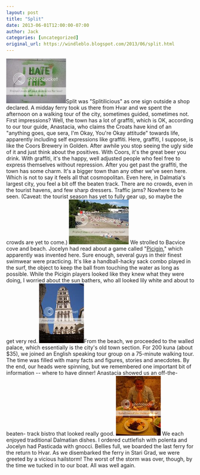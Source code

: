 ```yaml
---
layout: post
title: "Split"
date: 2013-06-01T12:00:00-07:00
author: Jack
categories: [uncategorized]
original_url: https://windleblo.blogspot.com/2013/06/split.html
---
```


[![ photo DSCN9139.jpg](/assets/images/blogspot/2013/img_cbf4a16e.jpg)](http://s373.photobucket.com/user/windleblo/media/Croatia/DSCN9139.jpg.html)Split was "Splitilicious" as one sign outside a shop declared. A midday ferry took us there from Hvar and we spent the afternoon on a walking tour of the city, sometimes guided, sometimes not. First impressions? Well, the town has a lot of graffiti, which is OK, according to our tour guide, Anastacia, who claims the Croats have kind of an "anything goes, que sera, I'm Okay, You're Okay attitude" towards life, apparently including self expressions like graffiti. Here, graffiti, I suppose, is like the Coors Brewery in Golden. After awhile you stop seeing the ugly side of it and just think about the positives. With Coors, it's the great beer you drink. With graffiti, it's the happy, well adjusted people who feel free to express themselves without repression. After you get past the graffiti, the town has some charm. It's a bigger town than any other we've seen here. Which is not to say it feels all that cosmopolitan. Even here, in Dalmatia's largest city, you feel a bit off the beaten track. There are no crowds, even in the tourist havens, and few sharp dressers. Traffic jams? Nowhere to be seen. (Caveat: the tourist season has yet to fully gear up, so maybe the crowds are yet to come.) [![ photo DSCN9152.jpg](/assets/images/blogspot/2013/img_3ec54325.jpg)](http://s373.photobucket.com/user/windleblo/media/Croatia/DSCN9152.jpg.html) We strolled to Bacvice cove and beach. Jocelyn had read about a game called "[Picigin](http://en.wikipedia.org/wiki/Picigin)," which apparently was invented here. Sure enough, several guys in their finest swimwear were practicing. It's like a handball-hacky sack combo played in the surf, the object to keep the ball from touching the water as long as possible. While the Picigin players looked like they knew what they were doing, I worried about the sun bathers, who all looked lily white and about to get very red. [![ photo DSCN9129.jpg](/assets/images/blogspot/2013/img_07ad5bf4.jpg)](http://s373.photobucket.com/user/windleblo/media/Croatia/DSCN9129.jpg.html)From the beach, we proceeded to the walled palace, which essentially is the city's old town section. For 200 kuna (about $35), we joined an English speaking tour group on a 75-minute walking tour. The time was filled with many facts and figures, stories and anecdotes. By the end, our heads were spinning, but we remembered one important bit of information -- where to have dinner! Anastacia showed us an off-the-beaten- track bistro that looked really good. [![ photo DSCN9157.jpg](/assets/images/blogspot/2013/img_48f7896f.jpg)](http://s373.photobucket.com/user/windleblo/media/Croatia/DSCN9157.jpg.html) We each enjoyed traditional Dalmatian dishes. I ordered cuttlefish with polenta and Jocelyn had Pasticada with gnocci. Bellies full, we boarded the last ferry for the return to Hvar. As we disembarked the ferry in Stari Grad, we were greeted by a vicious hailstorm! The worst of the storm was over, though, by the time we tucked in to our boat. All was well again.